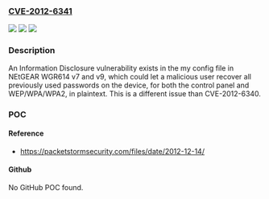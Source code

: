 ### [CVE-2012-6341](https://cve.mitre.org/cgi-bin/cvename.cgi?name=CVE-2012-6341)
![](https://img.shields.io/static/v1?label=Product&message=n%2Fa&color=blue)
![](https://img.shields.io/static/v1?label=Version&message=n%2Fa&color=blue)
![](https://img.shields.io/static/v1?label=Vulnerability&message=n%2Fa&color=brighgreen)

### Description

An Information Disclosure vulnerability exists in the my config file in NEtGEAR WGR614 v7 and v9, which could let a malicious user recover all previously used passwords on the device, for both the control panel and WEP/WPA/WPA2, in plaintext. This is a different issue than CVE-2012-6340.

### POC

#### Reference
- https://packetstormsecurity.com/files/date/2012-12-14/

#### Github
No GitHub POC found.

